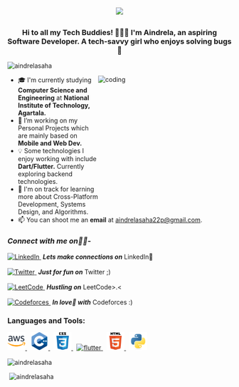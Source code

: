 <h1  <div style="text-align: center;"> 
 <img width="400" src="https://readme-typing-svg.herokuapp.com?font=JetBrains+Mono&weight=600&size=30&duration=3000&color=FFFFFF&width=535&lines=Hi%2C+I'm+Aindrela%F0%9F%91%8B;Let's+Learn+Code+Innovate"/>
</div>
</h1>
<h3 align="center">Hi to all my Tech Buddies! 👩‍💻🐣 I'm Aindrela, an aspiring Software Developer. A tech-savvy girl who enjoys solving bugs🐞</h3>

<p align="left">
  <img src="https://komarev.com/ghpvc/?username=aindrelasaha&label=Profile%20views&color=00FF00&style=flat" alt="aindrelasaha" />
</p>
<img align="right" alt="coding" width="300" height="290" src="https://media.giphy.com/media/v1.Y2lkPTc5MGI3NjExeGdpMDZjYndvamprdzVybThxdGlxMGEwcTAxZmlvc2p5bzJxZGFlMCZlcD12MV9pbnRlcm5hbF9naWZfYnlfaWQmY3Q9Zw/VbnUQpnihPSIgIXuZv/giphy-downsized.gif">

<section>

  <ul>
    <li>🎓 I'm currently studying <b>Computer Science and Engineering</b> at <b>National Institute of Technology, Agartala.</b></li>
    <li>🔭 I’m working on my Personal Projects which are mainly based on <b>Mobile and Web Dev.</b></li>
    <li>💡 Some technologies I enjoy working with include <b>Dart/Flutter.</b> Currently exploring backend technologies.</li>
    <li>🌱 I'm on track for learning more about Cross-Platform Development, Systems Design, and Algorithms.</li>
    <li>📫 You can shoot me an <b>email</b> at <a href="mailto:aindrelasaha22p@gmail.com">aindrelasaha22p@gmail.com</a>.</li>
  </ul>
</section>


<h3 align="left"><em><strong>Connect with me on💁‍♀️</strong></em>- </h3>
<div align="left">
  <a href="https://linkedin.com/in/aindrelasaha">
    <img src="https://raw.githubusercontent.com/rahuldkjain/github-profile-readme-generator/master/src/images/icons/Social/linked-in-alt.svg" alt="LinkedIn" height="20" width="20">
  </a>
  &nbsp;<em><strong>Lets make connections on</strong></em> <a href="https://linkedin.com/in/aindrelasaha" style="text-decoration: none;">LinkedIn💫</a>
  <br><br>
  <a href="https://twitter.com/aindrelasaha">
    <img src="https://raw.githubusercontent.com/rahuldkjain/github-profile-readme-generator/master/src/images/icons/Social/twitter.svg" alt="Twitter" height="20" width="20">
  </a>
  &nbsp;<em><strong>Just for fun on</strong></em> <a href="https://twitter.com/aindrelasaha" style="text-decoration: none;">Twitter ;)</a>
  <br><br>
  <a href="https://www.leetcode.com/aindrelasaha">
    <img src="https://raw.githubusercontent.com/rahuldkjain/github-profile-readme-generator/master/src/images/icons/Social/leet-code.svg" alt="LeetCode" height="20" width="20">
  </a>
  &nbsp;<em><strong>Hustling on</strong></em> <a href="https://www.leetcode.com/aindrelasaha" style="text-decoration: none;">LeetCode&gt;.&lt;</a>
  <br><br>
  <a href="https://codeforces.com/profile/aindrelasaha">
    <img src="https://raw.githubusercontent.com/rahuldkjain/github-profile-readme-generator/master/src/images/icons/Social/codeforces.svg" alt="Codeforces" height="20" width="20">
  </a>
  &nbsp;<em><strong>In love💖 with</strong></em> <a href="https://codeforces.com/profile/aindrelasaha" style="text-decoration: none;">Codeforces :)</a>
</div>




<h3 align="left">Languages and Tools:</h3>
<p align="left">
  <a href="https://aws.amazon.com" target="_blank" rel="noreferrer">
    <img src="https://raw.githubusercontent.com/devicons/devicon/master/icons/amazonwebservices/amazonwebservices-original-wordmark.svg" alt="aws" width="40" height="40"/>
  </a> &nbsp;
  <a href="https://www.w3schools.com/cpp/" target="_blank" rel="noreferrer">
    <img src="https://raw.githubusercontent.com/devicons/devicon/master/icons/cplusplus/cplusplus-original.svg" alt="cplusplus" width="40" height="40"/>
  </a> &nbsp;
  <a href="https://www.w3schools.com/css/" target="_blank" rel="noreferrer">
    <img src="https://raw.githubusercontent.com/devicons/devicon/master/icons/css3/css3-original-wordmark.svg" alt="css3" width="40" height="40"/>
  </a> &nbsp;
  <a href="https://flutter.dev" target="_blank" rel="noreferrer">
    <img src="https://www.vectorlogo.zone/logos/flutterio/flutterio-icon.svg" alt="flutter" width="40" height="40"/>
  </a> &nbsp;
  <a href="https://www.w3.org/html/" target="_blank" rel="noreferrer">
    <img src="https://raw.githubusercontent.com/devicons/devicon/master/icons/html5/html5-original-wordmark.svg" alt="html5" width="40" height="40"/>
  </a> &nbsp;
  <a href="https://www.python.org" target="_blank" rel="noreferrer">
    <img src="https://raw.githubusercontent.com/devicons/devicon/master/icons/python/python-original.svg" alt="python" width="40" height="40"/>
  </a>
</p>




<p><img align="center" src="https://github-readme-streak-stats.herokuapp.com/?user=aindrelasaha&" alt="aindrelasaha" width="350" /></p>
<p>&nbsp;<img align="center" src="https://github-readme-stats.vercel.app/api?username=aindrelasaha&show_icons=true&locale=en" alt="aindrelasaha" width="350" /></p>
